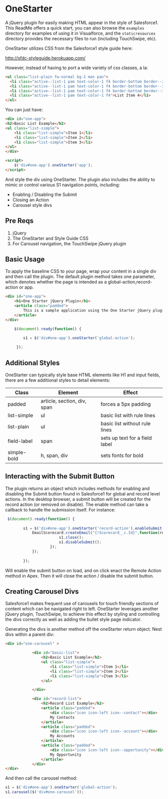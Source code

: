 # OneStarter

A jQuery plugin for easily making HTML appear in the style of Salesforce1.  This ReadMe offers a quick start, you can also browse the `examples` directory for examples of using it in Visualforce, and the `staticresources` directory provides the necessary files to run (including TouchSwipe, etc).


OneStarter utilizes CSS from the Salesforce1 style guide here:

http://sfdc-styleguide.herokuapp.com/

However, instead of having to port a wide variety of css classes, a la:

```html
<ul class="list-plain fw-normal bg-2 man pan">
  <li class="active--list-1 pam text-color-1 f4 border-bottom border--3">List Item 1</li>
  <li class="active--list-1 pam text-color-1 f4 border-bottom border--3">List Item 2</li>
  <li class="active--list-1 pam text-color-1 f4 border-bottom border--3">List Item 3</li>
  <li class="active--list-1 pam text-color-1 f4">List Item 4</li>
</ul>
```

You can just have:

```html
<div id="one-app">
<h2>Basic List Example</h2>
<ul class="list-simple">
	<li class="list-simple">Item 1</li>
	<li class="list-simple">Item 2</li>
	<li class="list-simple">Item 3</li>
</ul>
</div>

<script>
	$('div#one-app').oneStarter('app');
</script>
```

And style the div using OneStarter.  The plugin also includes the ability to mimic or control various S1 navigation points, including:

* Enabling / Disabling the Submit
* Closing an Action
* Carousel style divs

## Pre Reqs 
1. jQuery
2. The OneStarter and Style Guide CSS
3. For Carousel navigation, the TouchSwipe jQuery plugin

## Basic Usage
To apply the baseline CSS to your page, wrap your content in a single div and then call the plugin.  The default plugin method takes one parameter, which denotes whether the page is intended as a global-action,record-action or app.

```html
<div id="one-app">
	<h1>One Starter jQuery Plugin</h1>
	<article class="padded">
		This is a sample application using the One Starter jQuery plugin.
	</article>
</div>
```

```javascript
	$(document).ready(function() {
   		
       	s1 = $('div#one-app').oneStarter('global-action');

     });
```	
## Additional Styles
OneStarter can typically style base HTML elements like H1 and input fields, there are a few additional styles to detail elements:


| Class | Element | Effect|
|-------|---------|--------|
|padded | article, section, div, span | forces a 5px padding |
|list-simple | ul | basic list with rule lines |
|list-plain | ul | basic list without rule lines |
|field-label| span | sets up text for a field label |
|simple-bold | h, span, div | sets fonts for bold |


## Interacting with the Submit Button
The plugin returns an object which includes methods for enabling and disabling the Submit button found in Salesforce1 for global and record level actions.  In the desktop browser, a submit button will be created for the record action (or removed on disable).  The enable method can take a callback to handle the submission itself.  For instance:

```javascript
 $(document).ready(function() {
   		
       	s1 = $('div#one-app').oneStarter('record-action').enableSubmit(function() {
            EmailScorecard.createEmail("{!Scorecard__c.Id}",function(res, mes) {
         			    s1.close();
                		s1.disableSubmit();
        		    }); 
            });
            
    	});
```
Will enable the submit button on load, and on click enact the Remote Action method in Apex.  Then it will close the action / disable the submit button.

## Creating Carousel Divs
Salesforce1 makes frequent use of carousels for touch friendly sections of content which can be navigated right to left.  OneStarter leverages another jQuery plugin, TouchSwipe, to achieve this effect by styling and controlling the divs correctly as well as adding the bullet style page indicator.

Generating the divs is another method off the oneStarter return object.  Nest divs within a parent div:


```html
<div id="one-carousel" >

			<div id="basic-list">
				<h2>Basic List Example</h2>
				<ul class="list-simple">
					<li class="list-simple">Item 1</li>
					<li class="list-simple">Item 2</li>
					<li class="list-simple">Item 3</li>
				</ul>

			</div>

			<div id="record-list">
				<h2>Record List Example</h2>
				<article class="padded">
					<div class="icon icon-left icon--contact"></div>
					My Contacts
				</article>
				<article class="padded">
					<div class="icon icon-left icon--account"></div>
					My Accounts
				</article>
				<article class="padded">
					<div class="icon icon-left icon--opportunity"></div>
					My Opportunity
				</article>
			</div>
</div>
```

And then call the carousel method:

```javascript
s1 = $('div#one-app').oneStarter('global-action');
s1.carousel($('div#one-carousel'));
```


